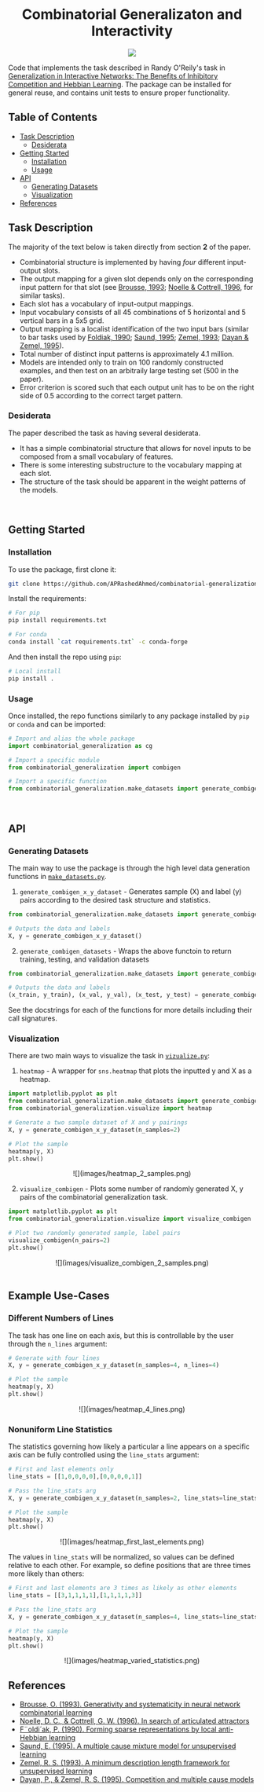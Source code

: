 <div align="center">

# Combinatorial Generalizaton and Interactivity

![](images/example_sample.png)

</div>

Code that implements the task described in Randy O'Reily's task in
[Generalization in Interactive Networks: The Benefits of Inhibitory Competition and Hebbian Learning][1].
The package can be installed for general reuse, and contains unit tests to ensure
proper functionality.

<!-- markdown-toc start - Don't edit this section. Run M-x markdown-toc-refresh-toc -->
## Table of Contents

- [Task Description](#task-description)
	- [Desiderata](#desiderata)
- [Getting Started](#getting-started)
	- [Installation](#installation)
	- [Usage](#usage)
- [API](#api)
	- [Generating Datasets](#generating-datasets)
	- [Visualization](#visualization)
- [References](#references)

<!-- markdown-toc end -->


## Task Description

The majority of the text below is taken directly from section **2** of the
paper.

-   Combinatorial structure is implemented by having *four* different input-output
    slots.
-   The output mapping for a given slot depends only on the corresponding input
    pattern for that slot (see [Brousse, 1993][2]; [Noelle & Cottrell, 1996][3],
    for similar tasks).
-   Each slot has a vocabulary of input-output mappings.
-   Input vocabulary consists of all 45 combinations of 5 horizontal and 5
    vertical bars in a 5x5 grid.
-   Output mapping is a localist identification of the two input bars (similar to
    bar tasks used by [Foldiak, 1990][4]; [Saund, 1995][5]; [Zemel, 1993][6]; 
    [Dayan & Zemel, 1995][7]\).
-   Total number of distinct input patterns is approximately 4.1 million.
-   Models are intended only to train on 100 randomly constructed examples, and
    then test on an arbitraily large testing set (500 in the paper).
-   Error criterion is scored such that each output unit has to be on the right
	side of 0.5 according to the correct target pattern.

### Desiderata

The paper described the task as having several desiderata.

-   It has a simple combinatorial structure that allows for novel inputs to be
    composed from a small vocabulary of features.
-   There is some interesting substructure to the vocabulary mapping at each slot.
-   The structure of the task should be apparent in the weight patterns of the
    models.

<br>

## Getting Started

### Installation

To use the package, first clone it:

```bash
git clone https://github.com/APRashedAhmed/combinatorial-generalization.git
```

Install the requirements:

```bash
# For pip
pip install requirements.txt

# For conda
conda install `cat requirements.txt` -c conda-forge
```

And then install the repo using `pip`:
```bash
# Local install
pip install .
```

### Usage

Once installed, the repo functions similarly to any package installed by `pip`
or `conda` and can be imported:

```python
# Import and alias the whole package
import combinatorial_generalization as cg

# Import a specific module
from combinatorial_generalization import combigen

# Import a specific function
from combinatorial_generalization.make_datasets import generate_combigen_x_y_dataset
```
<br>

## API

### Generating Datasets

The main way to use the package is through the high level data generation
functions in [`make_datasets.py`](combinatorial_generalization/make_datasets.py). 

1. `generate_combigen_x_y_dataset` - Generates sample (X) and label (y) pairs
according to the desired task structure and statistics.

```python
from combinatorial_generalization.make_datasets import generate_combigen_x_y_dataset

# Outputs the data and labels
X, y = generate_combigen_x_y_dataset() 
```

2. `generate_combigen_datasets` - Wraps the above functoin to return training,
testing, and validation datasets

```python
from combinatorial_generalization.make_datasets import generate_combigen_datasets

# Outputs the data and labels
(x_train, y_train), (x_val, y_val), (x_test, y_test) = generate_combigen_datasets()
```

See the docstrings for each of the functions for more details including their
call signatures.

### Visualization

There are two main ways to visualize the task in 
[`vizualize.py`](combinatorial_generalization/visualize.py):

1. `heatmap` - A wrapper for `sns.heatmap` that plots the inputted y and X as a
heatmap.

```python
import matplotlib.pyplot as plt
from combinatorial_generalization.make_datasets import generate_combigen_x_y_dataset
from combinatorial_generalization.visualize import heatmap

# Generate a two sample dataset of X and y pairings
X, y = generate_combigen_x_y_dataset(n_samples=2)

# Plot the sample
heatmap(y, X)
plt.show()
```

<div align="center"> ![](images/heatmap_2_samples.png) </div>

2. `visualize_combigen` - Plots some number of randomly generated X, y pairs of
the combinatorial generalization task.

```python
import matplotlib.pyplot as plt
from combinatorial_generalization.visualize import visualize_combigen

# Plot two randomly generated sample, label pairs
visualize_combigen(n_pairs=2)
plt.show()
```
<div align="center"> ![](images/visualize_combigen_2_samples.png) </div>

<br>

## Example Use-Cases

### Different Numbers of Lines

The task has one line on each axis, but this is controllable by the user through
the `n_lines` argument:

```python
# Generate with four lines
X, y = generate_combigen_x_y_dataset(n_samples=4, n_lines=4)

# Plot the sample
heatmap(y, X)
plt.show()
```
<div align="center"> ![](images/heatmap_4_lines.png) </div>

### Nonuniform Line Statistics

The statistics governing how likely a particular a line appears on a specific
axis can be fully controlled using the `line_stats` argument:

```python
# First and last elements only
line_stats = [[1,0,0,0,0],[0,0,0,0,1]]

# Pass the line_stats arg
X, y = generate_combigen_x_y_dataset(n_samples=2, line_stats=line_stats)

# Plot the sample
heatmap(y, X)
plt.show()
```

<div align="center"> ![](images/heatmap_first_last_elements.png) </div>

The values in `line_stats` will be normalized, so values can be defined relative
to each other. For example, so define positions that are three times more likely
than others:

```python
# First and last elements are 3 times as likely as other elements
line_stats = [[3,1,1,1,1],[1,1,1,1,3]]

# Pass the line_stats arg
X, y = generate_combigen_x_y_dataset(n_samples=4, line_stats=line_stats)

# Plot the sample
heatmap(y, X)
plt.show()
```
<div align="center"> ![](images/heatmap_varied_statistics.png) </div>


## References

-   [Brousse, O. (1993). Generativity and systematicity in neural network combinatorial learning][2]
-   [Noelle, D. C., & Cottrell, G. W. (1996). In search of articulated attractors][3]
-   [F¨oldi´ak, P. (1990). Forming sparse representations by local anti-Hebbian learning][4]
-   [Saund, E. (1995). A multiple cause mixture model for unsupervised learning][5]
-   [Zemel, R. S. (1993). A minimum description length framework for unsupervised learning][6]
-   [Dayan, P., & Zemel, R. S. (1995). Competition and multiple cause models][7]

<!-- Markdown References -->

[1]: https://www.mitpressjournals.org/doi/10.1162/08997660152002834
[2]: https://scholar.colorado.edu/csci_techreports/647/
[3]: http://citeseerx.ist.psu.edu/viewdoc/summary?doi=10.1.1.51.2295
[4]: https://link.springer.com/article/10.1007%2FBF02331346
[5]: https://www.mitpressjournals.org/doi/10.1162/neco.1995.7.1.51
[6]: http://citeseerx.ist.psu.edu/viewdoc/summary?doi=10.1.1.53.6050
[7]: http://www.gatsby.ucl.ac.uk/~dayan/papers/cdz95.pdf
